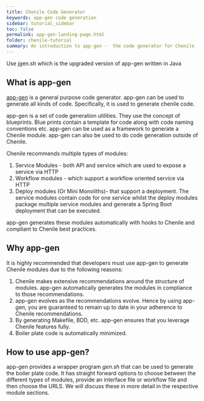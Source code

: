 ```yaml
---
title: Chenile Code Generator
keywords: app-gen code generation
sidebar: tutorial_sidebar
toc: false
permalink: app-gen-landing-page.html
folder: chenile-tutorial
summary: An introduction to app-gen -  the code generator for Chenile
---
```


Use jgen.sh which is the upgraded version of app-gen written in Java
## What is app-gen
[app-gen](https://github.com/rajakolluru/chenile-gen) is a general purpose code generator. app-gen can be used to generate all kinds of code. 
Specifically, it is used to generate chenile code. 

app-gen is a set of code generation utilities. They use the concept of blueprints. Blue prints contain a 
template for code along with code naming conventions etc. 
app-gen can be used as a framework to generate a Chenile module. app-gen can also be used to do code 
generation outside of Chenile. 


Chenile recommends multiple types of modules:
1. Service Modules - both API and service which are used to expose a service via HTTP
2. Workflow modules - which support a workflow oriented service via HTTP
3. Deploy modules (Or Mini Monoliths)- that support  a deployment. The service modules contain code for  one service whilst the deploy modules package multiple service modules and generate a Spring Boot deployment that can be executed. 

app-gen generates these modules automatically with hooks to Chenile and compliant to Chenile best practices. 

## Why app-gen
It is highly recommended that developers must use app-gen to generate Chenile modules due to the following reasons:
1. Chenile makes extensive recommendations around the structure of modules. app-gen automatically generates the modules in compliance to those recommendations.
2. app-gen evolves as the recommendations evolve. Hence by using app-gen, you are guaranteed to remain up to date in your adherence to Chenile recommendations.
3. By generating Makefile, BDD, etc. app-gen ensures that you leverage Chenile  features fully.
4. Boiler plate code is automatically minimized.

## How to use app-gen?
app-gen provides a wrapper program _gen.sh_ that can be used to generate the boiler plate code. 
It has straight forward options to choose between the different types of modules, provide an interface file or workflow file and then choose the URLS. We  will discuss these in more detail in the respective module  sections.